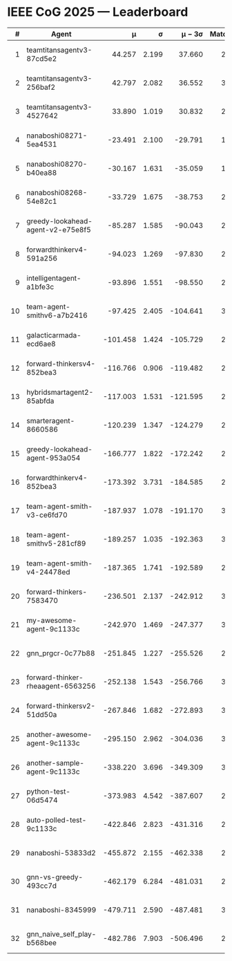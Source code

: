 # IEEE CoG 2025 — Leaderboard

| # | Agent | μ | σ | μ − 3σ | Matches | Updated |
|---:|---|---:|---:|---:|---:|---|
| 1 | teamtitansagentv3-87cd5e2 | 44.257 | 2.199 | 37.660 | 2920 | 2025-08-27 21:14 |
| 2 | teamtitansagentv3-256baf2 | 42.797 | 2.082 | 36.552 | 3060 | 2025-08-27 21:14 |
| 3 | teamtitansagentv3-4527642 | 33.890 | 1.019 | 30.832 | 2820 | 2025-08-27 21:14 |
| 4 | nanaboshi08271-5ea4531 | -23.491 | 2.100 | -29.791 | 1220 | 2025-08-27 21:14 |
| 5 | nanaboshi08270-b40ea88 | -30.167 | 1.631 | -35.059 | 1858 | 2025-08-27 21:14 |
| 6 | nanaboshi08268-54e82c1 | -33.729 | 1.675 | -38.753 | 2758 | 2025-08-27 21:14 |
| 7 | greedy-lookahead-agent-v2-e75e8f5 | -85.287 | 1.585 | -90.043 | 2534 | 2025-08-27 21:14 |
| 8 | forwardthinkerv4-591a256 | -94.023 | 1.269 | -97.830 | 2543 | 2025-08-27 21:14 |
| 9 | intelligentagent-a1bfe3c | -93.896 | 1.551 | -98.550 | 2590 | 2025-08-27 21:14 |
| 10 | team-agent-smithv6-a7b2416 | -97.425 | 2.405 | -104.641 | 3380 | 2025-08-27 21:14 |
| 11 | galacticarmada-ecd6ae8 | -101.458 | 1.424 | -105.729 | 2800 | 2025-08-27 21:14 |
| 12 | forward-thinkersv4-852bea3 | -116.766 | 0.906 | -119.482 | 2622 | 2025-08-27 21:14 |
| 13 | hybridsmartagent2-85abfda | -117.003 | 1.531 | -121.595 | 2442 | 2025-08-27 21:14 |
| 14 | smarteragent-8660586 | -120.239 | 1.347 | -124.279 | 2434 | 2025-08-27 21:14 |
| 15 | greedy-lookahead-agent-953a054 | -166.777 | 1.822 | -172.242 | 2814 | 2025-08-27 21:14 |
| 16 | forwardthinkerv4-852bea3 | -173.392 | 3.731 | -184.585 | 2303 | 2025-08-27 21:14 |
| 17 | team-agent-smith-v3-ce6fd70 | -187.937 | 1.078 | -191.170 | 3174 | 2025-08-27 21:14 |
| 18 | team-agent-smithv5-281cf89 | -189.257 | 1.035 | -192.363 | 3140 | 2025-08-27 21:14 |
| 19 | team-agent-smith-v4-24478ed | -187.365 | 1.741 | -192.589 | 2994 | 2025-08-27 21:14 |
| 20 | forward-thinkers-7583470 | -236.501 | 2.137 | -242.912 | 3080 | 2025-08-27 21:14 |
| 21 | my-awesome-agent-9c1133c | -242.970 | 1.469 | -247.377 | 3780 | 2025-08-27 21:14 |
| 22 | gnn_prgcr-0c77b88 | -251.845 | 1.227 | -255.526 | 2620 | 2025-08-27 21:14 |
| 23 | forward-thinker-rheaagent-6563256 | -252.138 | 1.543 | -256.766 | 3106 | 2025-08-27 21:14 |
| 24 | forward-thinkersv2-51dd50a | -267.846 | 1.682 | -272.893 | 3346 | 2025-08-27 21:14 |
| 25 | another-awesome-agent-9c1133c | -295.150 | 2.962 | -304.036 | 3500 | 2025-08-27 21:14 |
| 26 | another-sample-agent-9c1133c | -338.220 | 3.696 | -349.309 | 3140 | 2025-08-27 21:14 |
| 27 | python-test-06d5474 | -373.983 | 4.542 | -387.607 | 2490 | 2025-08-27 21:14 |
| 28 | auto-polled-test-9c1133c | -422.846 | 2.823 | -431.316 | 2600 | 2025-08-27 21:14 |
| 29 | nanaboshi-53833d2 | -455.872 | 2.155 | -462.338 | 2600 | 2025-08-27 21:14 |
| 30 | gnn-vs-greedy-493cc7d | -462.179 | 6.284 | -481.031 | 2800 | 2025-08-27 21:14 |
| 31 | nanaboshi-8345999 | -479.711 | 2.590 | -487.481 | 3030 | 2025-08-27 21:14 |
| 32 | gnn_naive_self_play-b568bee | -482.786 | 7.903 | -506.496 | 2240 | 2025-08-27 21:14 |
